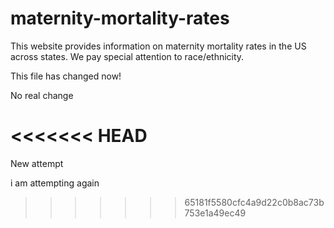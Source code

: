 # maternity-mortality-rates
This website provides information on maternity mortality rates in the US across states. We pay special attention to race/ethnicity.


This file has changed now!

No real change

<<<<<<< HEAD
=======
New attempt

i am attempting again


>>>>>>> 65181f5580cfc4a9d22c0b8ac73b753e1a49ec49
